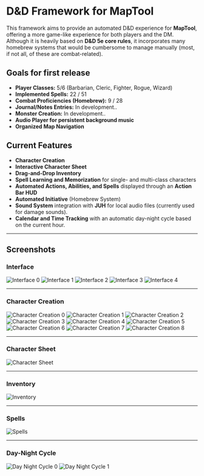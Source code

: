 # D&D Framework for MapTool

This framework aims to provide an automated D&D experience for **MapTool**, offering a more game-like experience for both players and the DM. Although it is heavily based on **D&D 5e core rules**, it incorporates many homebrew systems that would be cumbersome to manage manually (most, if not all, of these are combat-related).  

## Goals for first release

- **Player Classes:** 5/6 (Barbarian, Cleric, Fighter, Rogue, Wizard)
- **Implemented Spells:** 22 / 51
- **Combat Proficiencies (Homebrew):** 9 / 28
- **Journal/Notes Entries:** In development..
- **Monster Creation:** In development..
- **Audio Player for persistent background music**
- **Organized Map Navigation**

## Current Features

- **Character Creation**  
- **Interactive Character Sheet**  
- **Drag-and-Drop Inventory**  
- **Spell Learning and Memorization** for single- and multi-class characters  
- **Automated Actions, Abilities, and Spells** displayed through an **Action Bar HUD**
- **Automated Initiative** (Homebrew System)
- **Sound System** integration with **JUH** for local audio files (currently used for damage sounds).
- **Calendar and Time Tracking** with an automatic day-night cycle based on the current hour.

---

## Screenshots

### Interface

![Interface 0](https://raw.githubusercontent.com/lucas-rodrigues-goes/framework-dnd/main/screenshots/Interface%200.png)
![Interface 1](https://raw.githubusercontent.com/lucas-rodrigues-goes/framework-dnd/main/screenshots/Interface%201.png)
![Interface 2](https://raw.githubusercontent.com/lucas-rodrigues-goes/framework-dnd/main/screenshots/Interface%202.png)
![Interface 3](https://raw.githubusercontent.com/lucas-rodrigues-goes/framework-dnd/main/screenshots/Interface%203.png)
![Interface 4](https://raw.githubusercontent.com/lucas-rodrigues-goes/framework-dnd/main/screenshots/Interface%204.png)

---

### Character Creation

![Character Creation 0](https://raw.githubusercontent.com/lucas-rodrigues-goes/framework-dnd/main/screenshots/Character%20Creation%200.png)
![Character Creation 1](https://raw.githubusercontent.com/lucas-rodrigues-goes/framework-dnd/main/screenshots/Character%20Creation%201.png)
![Character Creation 2](https://raw.githubusercontent.com/lucas-rodrigues-goes/framework-dnd/main/screenshots/Character%20Creation%202.png)
![Character Creation 3](https://raw.githubusercontent.com/lucas-rodrigues-goes/framework-dnd/main/screenshots/Character%20Creation%203.png)
![Character Creation 4](https://raw.githubusercontent.com/lucas-rodrigues-goes/framework-dnd/main/screenshots/Character%20Creation%204.png)
![Character Creation 5](https://raw.githubusercontent.com/lucas-rodrigues-goes/framework-dnd/main/screenshots/Character%20Creation%205.png)
![Character Creation 6](https://raw.githubusercontent.com/lucas-rodrigues-goes/framework-dnd/main/screenshots/Character%20Creation%206.png)
![Character Creation 7](https://raw.githubusercontent.com/lucas-rodrigues-goes/framework-dnd/main/screenshots/Character%20Creation%207.png)
![Character Creation 8](https://raw.githubusercontent.com/lucas-rodrigues-goes/framework-dnd/main/screenshots/Character%20Creation%208.png)

---

### Character Sheet

![Character Sheet](https://raw.githubusercontent.com/lucas-rodrigues-goes/framework-dnd/main/screenshots/Character%20Sheet.png)

---

### Inventory

![Inventory](https://raw.githubusercontent.com/lucas-rodrigues-goes/framework-dnd/main/screenshots/Inventory.png)

---

### Spells

![Spells](https://raw.githubusercontent.com/lucas-rodrigues-goes/framework-dnd/main/screenshots/Spells.png)

---

### Day-Night Cycle

![Day Night Cycle 0](https://raw.githubusercontent.com/lucas-rodrigues-goes/framework-dnd/main/screenshots/Day%20Night%20Cycle%200.png)
![Day Night Cycle 1](https://raw.githubusercontent.com/lucas-rodrigues-goes/framework-dnd/main/screenshots/Day%20Night%20Cicle%201.png)
